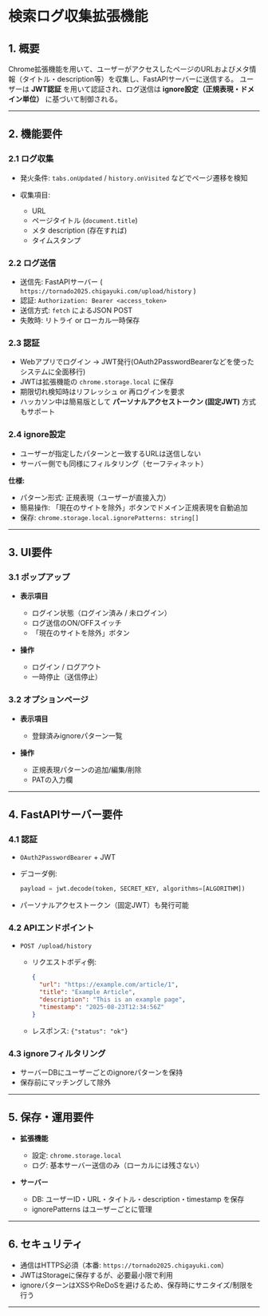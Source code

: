 # 検索ログ収集拡張機能

## 1. 概要

Chrome拡張機能を用いて、ユーザーがアクセスしたページのURLおよびメタ情報（タイトル・description等）を収集し、FastAPIサーバーに送信する。
ユーザーは **JWT認証** を用いて認証され、ログ送信は **ignore設定（正規表現・ドメイン単位）** に基づいて制御される。

---

## 2. 機能要件

### 2.1 ログ収集

* 発火条件: `tabs.onUpdated` / `history.onVisited` などでページ遷移を検知
* 収集項目:

  * URL
  * ページタイトル (`document.title`)
  * メタ description (存在すれば)
  * タイムスタンプ

### 2.2 ログ送信

* 送信先: FastAPIサーバー ( `https://tornado2025.chigayuki.com/upload/history` )
* 認証: `Authorization: Bearer <access_token>`
* 送信方式: `fetch` によるJSON POST
* 失敗時: リトライ or ローカル一時保存

### 2.3 認証

* Webアプリでログイン → JWT発行(OAuth2PasswordBearerなどを使ったシステムに全面移行)
* JWTは拡張機能の `chrome.storage.local` に保存
* 期限切れ検知時はリフレッシュ or 再ログインを要求
* ハッカソン中は簡易版として **パーソナルアクセストークン (固定JWT)** 方式もサポート

### 2.4 ignore設定

* ユーザーが指定したパターンと一致するURLは送信しない
* サーバー側でも同様にフィルタリング（セーフティネット）

**仕様:**

* パターン形式: 正規表現（ユーザーが直接入力）
* 簡易操作: 「現在のサイトを除外」ボタンでドメイン正規表現を自動追加
* 保存: `chrome.storage.local.ignorePatterns: string[]`

---

## 3. UI要件

### 3.1 ポップアップ

* **表示項目**

  * ログイン状態（ログイン済み / 未ログイン）
  * ログ送信のON/OFFスイッチ
  * 「現在のサイトを除外」ボタン
* **操作**

  * ログイン / ログアウト
  * 一時停止（送信停止）

### 3.2 オプションページ

* **表示項目**

  * 登録済みignoreパターン一覧
* **操作**

  * 正規表現パターンの追加/編集/削除
  * PATの入力欄

---

## 4. FastAPIサーバー要件

### 4.1 認証

* `OAuth2PasswordBearer` + JWT
* デコーダ例:

  ```python
  payload = jwt.decode(token, SECRET_KEY, algorithms=[ALGORITHM])
  ```

* パーソナルアクセストークン（固定JWT）も発行可能

### 4.2 APIエンドポイント

* `POST /upload/history`

  * リクエストボディ例:

    ```json
    {
      "url": "https://example.com/article/1",
      "title": "Example Article",
      "description": "This is an example page",
      "timestamp": "2025-08-23T12:34:56Z"
    }
    ```

  * レスポンス: `{"status": "ok"}`

### 4.3 ignoreフィルタリング

* サーバーDBにユーザーごとのignoreパターンを保持
* 保存前にマッチングして除外

---

## 5. 保存・運用要件

* **拡張機能**

  * 設定: `chrome.storage.local`
  * ログ: 基本サーバー送信のみ（ローカルには残さない）
* **サーバー**

  * DB: ユーザーID・URL・タイトル・description・timestamp を保存
  * ignorePatterns はユーザーごとに管理

---

## 6. セキュリティ

* 通信はHTTPS必須（本番: `https://tornado2025.chigayuki.com`）
* JWTはStorageに保存するが、必要最小限で利用
* ignoreパターンはXSSやReDoSを避けるため、保存時にサニタイズ/制限を行う

---
